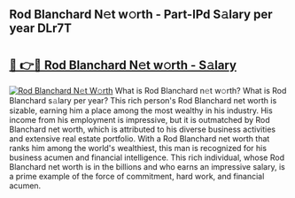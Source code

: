 ## Rod Blanchard N𝚎t w𝚘rth - Part-lPd S𝚊lary per year DLr7T

# <h2><a href="http://gc1raj.nevu.top/?p=Rod+Blanchard">🔗 👉🔴 Rod Blanchard N𝚎t w𝚘rth - S𝚊lary</a></h2>

[![Rod Blanchard N𝚎t W𝚘rth](https://i.imgur.com/Oavwk0R.jpeg)](http://gc1raj.nevu.top/?p=Rod+Blanchard)
What is Rod Blanchard n𝚎t w𝚘rth? What is Rod Blanchard s𝚊lary per year?
This rich person's Rod Blanchard net worth is sizable, earning him a place among the most wealthy in his industry. His income from his employment is impressive, but it is outmatched by Rod Blanchard net worth, which is attributed to his diverse business activities and extensive real estate portfolio. With a Rod Blanchard net worth that ranks him among the world's wealthiest, this man is recognized for his business acumen and financial intelligence. This rich individual, whose Rod Blanchard net worth is in the billions and who earns an impressive salary, is a prime example of the force of commitment, hard work, and financial acumen.
